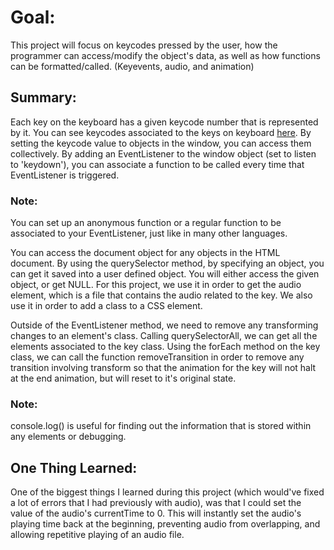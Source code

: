 # Goal:

This project will focus on keycodes pressed by the user, how the programmer can access/modify the object's data, as well as how functions can be formatted/called. (Keyevents, audio, and animation)

## Summary:

Each key on the keyboard has a given keycode number that is represented by it. You can see keycodes associated to the keys on keyboard [here](http://keycode.info). By setting the keycode value to objects in the window, you can access them collectively. By adding an EventListener to the window object (set to listen to 'keydown'), you can associate a function to be called every time that EventListener is triggered.

### Note:

You can set up an anonymous function or a regular function to be associated to your EventListener, just like in many other languages.

You can access the document object for any objects in the HTML document. By using the querySelector method, by specifying an object, you can get it saved into a user defined object. You will either access the given object, or get NULL. For this project, we use it in order to get the audio element, which is a file that contains the audio related to the key. We also use it in order to add a class to a CSS element.

Outside of the EventListener method, we need to remove any transforming changes to an element's class. Calling querySelectorAll, we can get all the elements associated to the key class. Using the forEach method on the key class, we can call the function removeTransition in order to remove any transition involving transform so that the animation for the key will not halt at the end animation, but will reset to it's original state.

### Note:

console.log() is useful for finding out the information that is stored within any elements or debugging.

## One Thing Learned:

One of the biggest things I learned during this project (which would've fixed a lot of errors that I had previously with audio), was that I could set the value of the audio's currentTime to 0. This will instantly set the audio's playing time back at the beginning, preventing audio from overlapping, and allowing repetitive playing of an audio file.


